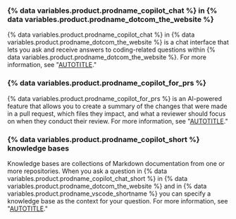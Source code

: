 ### {% data variables.product.prodname_copilot_chat %} in {% data variables.product.prodname_dotcom_the_website %}

{% data variables.product.prodname_copilot_chat %} in {% data variables.product.prodname_dotcom_the_website %} is a chat interface that lets you ask and receive answers to coding-related questions within {% data variables.product.prodname_dotcom_the_website %}. For more information, see "[AUTOTITLE](/copilot/github-copilot-chat/copilot-chat-in-github/about-github-copilot-chat-in-githubcom)."

### {% data variables.product.prodname_copilot_for_prs %}

{% data variables.product.prodname_copilot_for_prs %} is an AI-powered feature that allows you to create a summary of the changes that were made in a pull request, which files they impact, and what a reviewer should focus on when they conduct their review. For more information, see "[AUTOTITLE](/copilot/github-copilot-enterprise/copilot-pull-request-summaries/about-copilot-pull-request-summaries)."

### {% data variables.product.prodname_copilot_short %} knowledge bases

Knowledge bases are collections of Markdown documentation from one or more repositories. When you ask a question in {% data variables.product.prodname_copilot_chat_short %} in {% data variables.product.prodname_dotcom_the_website %} and in {% data variables.product.prodname_vscode_shortname %} you can specify a knowledge base as the context for your question. For more information, see "[AUTOTITLE](/enterprise-cloud@latest/copilot/github-copilot-enterprise/managing-copilot-knowledge-bases)."
